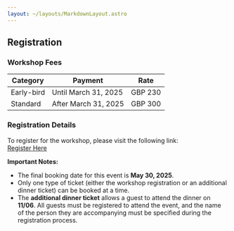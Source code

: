 ```yaml
---
layout: ~/layouts/MarkdownLayout.astro
---
```


## Registration

### Workshop Fees

| Category   | Payment              | Rate    |
| ---------- | -------------------- | ------- |
| Early-bird | Until March 31, 2025 | GBP 230 |
| Standard   | After March 31, 2025 | GBP 300 |

### Registration Details

To register for the workshop, please visit the following link:  
<a href="https://estore.kcl.ac.uk/conferences-and-events/academic-faculties/faculty-of-natural-mathematical-sciences/department-of-engineering/from-planning-to-operation-efficient-assessment-of-harmonic-emission-from-distorting-installations" target="_blank">Register Here</a>

**Important Notes:**

- The final booking date for this event is **May 30, 2025**.
- Only one type of ticket (either the workshop registration or an additional dinner ticket) can be booked at a time.
- The **additional dinner ticket** allows a guest to attend the dinner on **11/06**. All guests must be registered to attend the event, and the name of the person they are accompanying must be specified during the registration process.
